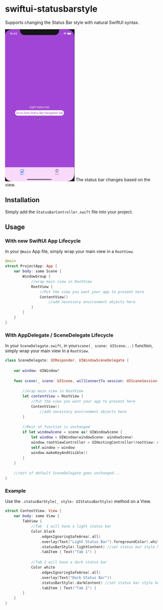 # swiftui-statusbarstyle
Supports changing the Status Bar style with natural SwiftUI syntax.

<img src="example.gif" width="229" height="500"/>
The status bar changes based on the view. 

## Installation
Simply add the ```StatusBarController.swift``` file into your project.

## Usage
### With new SwiftUI App Lifecycle</h2>
In your ```@main``` App file, simply wrap your main view in a ```RootView```.

```swift
@main
struct ProjectApp: App {     
    var body: some Scene {
        WindowGroup {
            //wrap main view in RootView
            RootView {
                //Put the view you want your app to present here
                ContentView()
                    //add necessary environment objects here 
            }
        }
    }
}
```

### With AppDelegate / SceneDelegate Lifecycle
In your ```SceneDelegate.swift```, in your```scene(_ scene: UIScene...)``` function, simply wrap your main view in a ```RootView```. 
```swift
class SceneDelegate: UIResponder, UIWindowSceneDelegate {

    var window: UIWindow?

    func scene(_ scene: UIScene, willConnectTo session: UISceneSession, options connectionOptions: UIScene.ConnectionOptions) {

        //wrap main view in RootView
        let contentView = RootView {
            //Put the view you want your app to present here
            ContentView()
                //add necessary environment objects here 
        }

        //Rest of function is unchanged 
        if let windowScene = scene as? UIWindowScene {
            let window = UIWindow(windowScene: windowScene)
            window.rootViewController = UIHostingController(rootView: contentView)
            self.window = window
            window.makeKeyAndVisible()
        }
    }
    
    //rest of default SceneDelegate goes unchanged...
}
```

### Example
Use the ```.statusBarStyle(_ style: UIStatusBarStyle)``` method on a View.
```swift
struct ContentView: View {
    var body: some View {
        TabView {
            //Tab  1 will have a light status bar
            Color.black
                .edgesIgnoringSafeArea(.all)
                .overlay(Text("Light Status Bar").foregroundColor(.white))
                .statusBarStyle(.lightContent) //set status bar style here
                .tabItem { Text("Tab 1") }
            
            //Tab 2 will have a dark status bar
            Color.white
                .edgesIgnoringSafeArea(.all)
                .overlay(Text("Dark Status Bar"))
                .statusBarStyle(.darkContent) //set status bar style here
                .tabItem { Text("Tab 2") }
        }
    }
}
````

